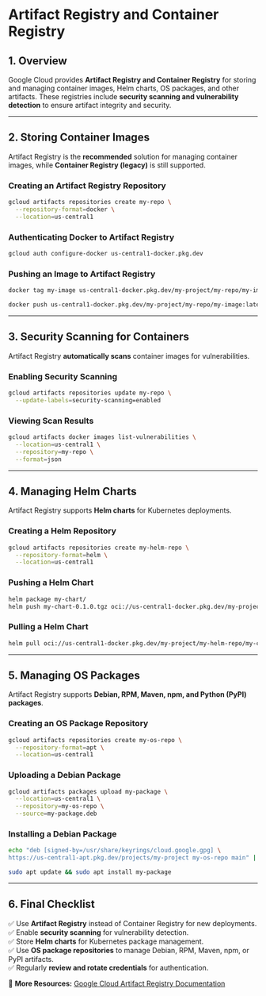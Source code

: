 # Artifact Registry and Container Registry

## 1. Overview
Google Cloud provides **Artifact Registry and Container Registry** for storing and managing container images, Helm charts, OS packages, and other artifacts. These registries include **security scanning and vulnerability detection** to ensure artifact integrity and security.

---

## 2. Storing Container Images
Artifact Registry is the **recommended** solution for managing container images, while **Container Registry (legacy)** is still supported.

### **Creating an Artifact Registry Repository**
```sh
gcloud artifacts repositories create my-repo \
  --repository-format=docker \
  --location=us-central1
```

### **Authenticating Docker to Artifact Registry**
```sh
gcloud auth configure-docker us-central1-docker.pkg.dev
```

### **Pushing an Image to Artifact Registry**
```sh
docker tag my-image us-central1-docker.pkg.dev/my-project/my-repo/my-image:latest
```
```sh
docker push us-central1-docker.pkg.dev/my-project/my-repo/my-image:latest
```

---

## 3. Security Scanning for Containers
Artifact Registry **automatically scans** container images for vulnerabilities.

### **Enabling Security Scanning**
```sh
gcloud artifacts repositories update my-repo \
  --update-labels=security-scanning=enabled
```

### **Viewing Scan Results**
```sh
gcloud artifacts docker images list-vulnerabilities \
  --location=us-central1 \
  --repository=my-repo \
  --format=json
```

---

## 4. Managing Helm Charts
Artifact Registry supports **Helm charts** for Kubernetes deployments.

### **Creating a Helm Repository**
```sh
gcloud artifacts repositories create my-helm-repo \
  --repository-format=helm \
  --location=us-central1
```

### **Pushing a Helm Chart**
```sh
helm package my-chart/
helm push my-chart-0.1.0.tgz oci://us-central1-docker.pkg.dev/my-project/my-helm-repo
```

### **Pulling a Helm Chart**
```sh
helm pull oci://us-central1-docker.pkg.dev/my-project/my-helm-repo/my-chart
```

---

## 5. Managing OS Packages
Artifact Registry supports **Debian, RPM, Maven, npm, and Python (PyPI) packages**.

### **Creating an OS Package Repository**
```sh
gcloud artifacts repositories create my-os-repo \
  --repository-format=apt \
  --location=us-central1
```

### **Uploading a Debian Package**
```sh
gcloud artifacts packages upload my-package \
  --location=us-central1 \
  --repository=my-os-repo \
  --source=my-package.deb
```

### **Installing a Debian Package**
```sh
echo "deb [signed-by=/usr/share/keyrings/cloud.google.gpg] \
https://us-central1-apt.pkg.dev/projects/my-project my-os-repo main" | sudo tee -a /etc/apt/sources.list.d/google-cloud.list
```
```sh
sudo apt update && sudo apt install my-package
```

---

## 6. Final Checklist
✅ Use **Artifact Registry** instead of Container Registry for new deployments.  
✅ Enable **security scanning** for vulnerability detection.  
✅ Store **Helm charts** for Kubernetes package management.  
✅ Use **OS package repositories** to manage Debian, RPM, Maven, npm, or PyPI artifacts.  
✅ Regularly **review and rotate credentials** for authentication.  

📌 **More Resources:** [Google Cloud Artifact Registry Documentation](https://cloud.google.com/artifact-registry/docs/)

